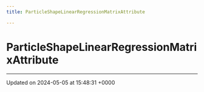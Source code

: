 ```yaml
---
title: ParticleShapeLinearRegressionMatrixAttribute

---
```


# ParticleShapeLinearRegressionMatrixAttribute





-------------------------------

Updated on 2024-05-05 at 15:48:31 +0000